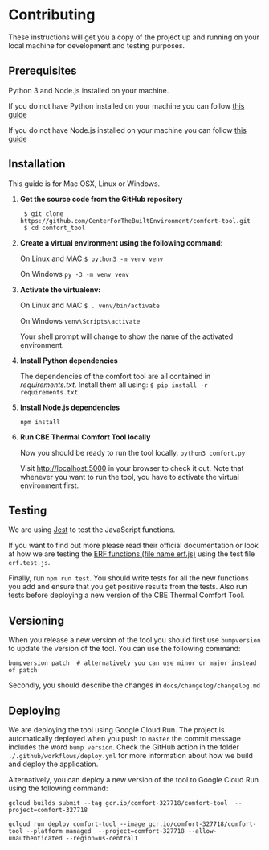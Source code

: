 # Contributing

These instructions will get you a copy of the project up and running on your local machine for development and testing purposes.

## Prerequisites

Python 3 and Node.js installed on your machine.

If you do not have Python installed on your machine you can follow [this guide](https://wiki.python.org/moin/BeginnersGuide/Download)

If you do not have Node.js installed on your machine you can follow [this guide](https://nodejs.org/en/download/)

## Installation

This guide is for Mac OSX, Linux or Windows.

1. **Get the source code from the GitHub repository**

   ```text
    $ git clone https://github.com/CenterForTheBuiltEnvironment/comfort-tool.git
    $ cd comfort_tool
   ```

2. **Create a virtual environment using the following command:**

   On Linux and MAC `$ python3 -m venv venv`

   On Windows `py -3 -m venv venv`

3. **Activate the virtualenv:**

   On Linux and MAC `$ . venv/bin/activate`

   On Windows `venv\Scripts\activate`

   Your shell prompt will change to show the name of the activated environment.

4. **Install Python dependencies**

   The dependencies of the comfort tool are all contained in _requirements.txt_. Install them all using: `$ pip install -r requirements.txt`

5. **Install Node.js dependencies**

   `npm install`

6. **Run CBE Thermal Comfort Tool locally**

   Now you should be ready to run the tool locally. `python3 comfort.py`

   Visit [http://localhost:5000](http://localhost:5000) in your browser to check it out. Note that whenever you want to run the tool, you have to activate the virtual environment first.

## Testing

We are using [Jest](https://jestjs.io/docs/en/getting-started.html) to test the JavaScript functions.

If you want to find out more please read their official documentation or look at how we are testing the [ERF functions \(file name erf.js\)](https://github.com/CenterForTheBuiltEnvironment/comfort_tool/blob/master/static/js/erf.js) using the test file `erf.test.js`.

Finally, run `npm run test`. You should write tests for all the new functions you add and ensure that you get positive results from the tests. Also run tests before deploying a new version of the CBE Thermal Comfort Tool.

## Versioning

When you release a new version of the tool you should first use `bumpversion` to update the version of the tool. You can use the following command:

```text
bumpversion patch  # alternatively you can use minor or major instead of patch
```

Secondly, you should describe the changes in `docs/changelog/changelog.md`

## Deploying

We are deploying the tool using Google Cloud Run. The project is automatically deployed when you push to `master` the commit message includes the word `bump version`. Check the GitHub action in the folder `./.github/workflows/deploy.yml` for more information about how we build and deploy the application.

Alternatively, you can deploy a new version of the tool to Google Cloud Run using the following command:

```
gcloud builds submit --tag gcr.io/comfort-327718/comfort-tool  --project=comfort-327718

gcloud run deploy comfort-tool --image gcr.io/comfort-327718/comfort-tool --platform managed  --project=comfort-327718 --allow-unauthenticated --region=us-central1
```

